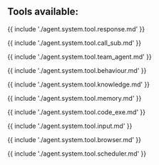 ## Tools available:

{{ include './agent.system.tool.response.md' }}

{{ include './agent.system.tool.call_sub.md' }}

{{ include './agent.system.tool.team_agent.md' }}

{{ include './agent.system.tool.behaviour.md' }}

{{ include './agent.system.tool.knowledge.md' }}

{{ include './agent.system.tool.memory.md' }}

{{ include './agent.system.tool.code_exe.md' }}

{{ include './agent.system.tool.input.md' }}

{{ include './agent.system.tool.browser.md' }}

{{ include './agent.system.tool.scheduler.md' }}
